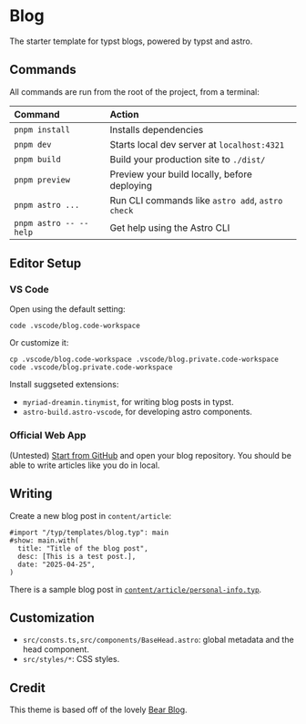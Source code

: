 # Blog

The starter template for typst blogs, powered by typst and astro.

## Commands

All commands are run from the root of the project, from a terminal:

| Command                | Action                                           |
| :--------------------- | :----------------------------------------------- |
| `pnpm install`         | Installs dependencies                            |
| `pnpm dev`             | Starts local dev server at `localhost:4321`      |
| `pnpm build`           | Build your production site to `./dist/`          |
| `pnpm preview`         | Preview your build locally, before deploying     |
| `pnpm astro ...`       | Run CLI commands like `astro add`, `astro check` |
| `pnpm astro -- --help` | Get help using the Astro CLI                     |

## Editor Setup

### VS Code

Open using the default setting:

```
code .vscode/blog.code-workspace
```

Or customize it:

```
cp .vscode/blog.code-workspace .vscode/blog.private.code-workspace
code .vscode/blog.private.code-workspace
```

Install suggseted extensions:

- `myriad-dreamin.tinymist`, for writing blog posts in typst.
- `astro-build.astro-vscode`, for developing astro components.

### Official Web App

(Untested) [Start from GitHub](https://typst.app/) and open your blog repository. You should be able to write articles like you do in local.

## Writing

Create a new blog post in `content/article`:

```typ
#import "/typ/templates/blog.typ": main
#show: main.with(
  title: "Title of the blog post",
  desc: [This is a test post.],
  date: "2025-04-25",
)
```

There is a sample blog post in [`content/article/personal-info.typ`](./content/article/personal-info.typ).

## Customization

- `src/consts.ts,src/components/BaseHead.astro`: global metadata and the head component.
- `src/styles/*`: CSS styles.

## Credit

This theme is based off of the lovely [Bear Blog](https://github.com/HermanMartinus/bearblog/).
